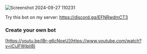 ![Screenshot 2024-09-27 110231](https://github.com/user-attachments/assets/90297c07-273e-4455-b586-a24208e0713f)

Try this bot on my server: https://discord.gg/EFNRwdmCT3

### Create your own bot
[https://youtu.be/lBr-g6cNoeU](https://www.youtube.com/watch?v=iCiJFWjbli8)
